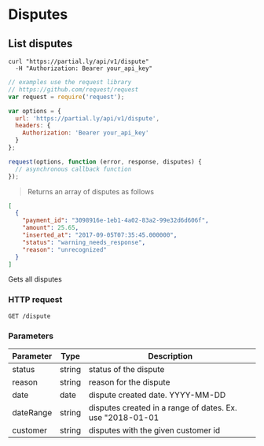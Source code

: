 # Disputes

## List disputes

```shell
curl "https://partial.ly/api/v1/dispute"
  -H "Authorization: Bearer your_api_key"
```

```javascript
// examples use the request library
// https://github.com/request/request
var request = require('request');

var options = {
  url: 'https://partial.ly/api/v1/dispute',
  headers: {
    Authorization: 'Bearer your_api_key'
  }
};

request(options, function (error, response, disputes) {
  // asynchronous callback function
});
```
> Returns an array of disputes as follows

```json
[
  {
    "payment_id": "3098916e-1eb1-4a02-83a2-99e32d6d606f",
    "amount": 25.65,
    "inserted_at": "2017-09-05T07:35:45.000000",
    "status": "warning_needs_response",
    "reason": "unrecognized"
  }
]
```

Gets all disputes

### HTTP request
`GET /dispute`

### Parameters
Parameter | Type | Description
--------- | -----------  | --------
status | string | status of the dispute
reason | string | reason for the dispute
date | date | dispute created date. YYYY-MM-DD
dateRange | string | disputes created in a range of dates. Ex. use "2018-01-01|2018-02-01"
customer | string | disputes with the given customer id
